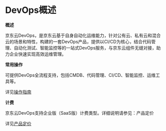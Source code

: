 # DevOps概述

**概述**

京东云DevOps，是京东云基于自身自动化运维能力，针对公有云、私有云和混合云的场景和特性，构建的一套DevOps产品，提供以CI/CD为核心，结合代码管理、自动化测试、智能监控等的一站式DevOps服务，与京东云组件无缝对接，助力企业快速实现高效运维管理。


**常用操作**

可提供DevOps全流程支持，包括CMDB、代码管理、CI/CD、智能监控、运维工具等。

详见[操作指南](../Operation-Guide/Operation-Instruction.md)


**计费**

京东云DevOps支持企业版（SaaS版）计费类型。详细说明请参见：产品定价

详见[产品定价](../Pricing/Billing-Overview.md)
